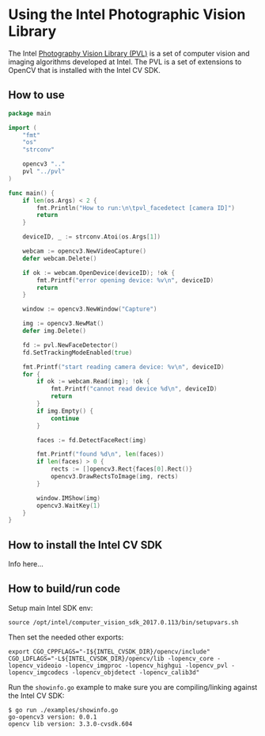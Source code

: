 # Using the Intel Photographic Vision Library

The Intel [Photography Vision Library (PVL)](https://software.intel.com/en-us/cvsdk-devguide-advanced-face-capabilities-in-intels-opencv) is a set of computer vision and imaging algorithms developed at Intel. The PVL is a set of extensions to OpenCV that is installed with the Intel CV SDK.

## How to use

```go
package main

import (
	"fmt"
	"os"
	"strconv"

	opencv3 ".."
	pvl "../pvl"
)

func main() {
	if len(os.Args) < 2 {
		fmt.Println("How to run:\n\tpvl_facedetect [camera ID]")
		return
	}

	deviceID, _ := strconv.Atoi(os.Args[1])

	webcam := opencv3.NewVideoCapture()
	defer webcam.Delete()

	if ok := webcam.OpenDevice(deviceID); !ok {
		fmt.Printf("error opening device: %v\n", deviceID)
		return
	}

	window := opencv3.NewWindow("Capture")

	img := opencv3.NewMat()
	defer img.Delete()

	fd := pvl.NewFaceDetector()
	fd.SetTrackingModeEnabled(true)

	fmt.Printf("start reading camera device: %v\n", deviceID)
	for {
		if ok := webcam.Read(img); !ok {
			fmt.Printf("cannot read device %d\n", deviceID)
			return
		}
		if img.Empty() {
			continue
		}

		faces := fd.DetectFaceRect(img)

		fmt.Printf("found %d\n", len(faces))
		if len(faces) > 0 {
			rects := []opencv3.Rect{faces[0].Rect()}
			opencv3.DrawRectsToImage(img, rects)
		}

		window.IMShow(img)
		opencv3.WaitKey(1)
	}
}
```

## How to install the Intel CV SDK

Info here...

## How to build/run code

Setup main Intel SDK env:

```
source /opt/intel/computer_vision_sdk_2017.0.113/bin/setupvars.sh
```

Then set the needed other exports:

```
export CGO_CPPFLAGS="-I${INTEL_CVSDK_DIR}/opencv/include" CGO_LDFLAGS="-L${INTEL_CVSDK_DIR}/opencv/lib -lopencv_core -lopencv_videoio -lopencv_imgproc -lopencv_highgui -lopencv_pvl -lopencv_imgcodecs -lopencv_objdetect -lopencv_calib3d"
```

Run the `showinfo.go` example to make sure you are compiling/linking against the Intel CV SDK:

```
$ go run ./examples/showinfo.go 
go-opencv3 version: 0.0.1
opencv lib version: 3.3.0-cvsdk.604
```

